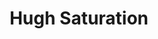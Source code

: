 ---
id: "hugh-saturation"
title: "Hugh Saturation"
photo: "images/hugh-saturation.jpg"
photo_alt: "Hugh Saturation"
shortBio: "sed pulvinar proin gravida hendrerit"
layout: term
---